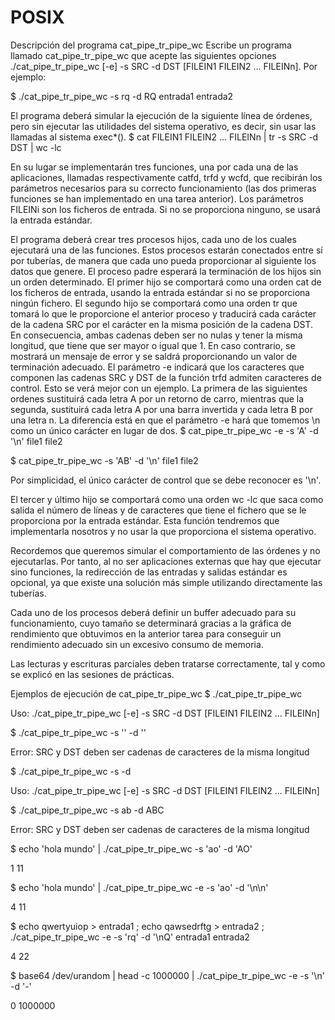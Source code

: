 # POSIX

Descripción del programa cat_pipe_tr_pipe_wc
Escribe un programa llamado cat_pipe_tr_pipe_wc que acepte las siguientes opciones ./cat_pipe_tr_pipe_wc [-e] -s SRC -d DST [FILEIN1 FILEIN2 ... FILEINn]. Por ejemplo:

$ ./cat_pipe_tr_pipe_wc -s rq -d RQ entrada1 entrada2

El programa deberá simular la ejecución de la siguiente línea de órdenes, pero sin ejecutar las utilidades del sistema operativo, es decir, sin usar las llamadas al sistema exec*().
$ cat FILEIN1 FILEIN2 ... FILEINn | tr -s SRC -d DST | wc -lc

En su lugar se implementarán tres funciones, una por cada una de las aplicaciones, llamadas respectivamente catfd, trfd y wcfd, que recibirán los parámetros necesarios para su correcto funcionamiento (las dos primeras funciones se han implementado en una tarea anterior). Los parámetros FILEINi son los ficheros de entrada. Si no se proporciona ninguno, se usará la entrada estándar.

El programa deberá crear tres procesos hijos, cada uno de los cuales ejecutará una de las funciones. Estos procesos estarán conectados entre sí por tuberías, de manera que cada uno pueda proporcionar al siguiente los datos que genere. El proceso padre esperará la terminación de los hijos sin un orden determinado.
El primer hijo se comportará como una orden cat de los ficheros de entrada, usando la entrada estándar si no se proporciona ningún fichero.
El segundo hijo se comportará como una orden tr que tomará lo que le proporcione el anterior proceso y traducirá cada carácter de la cadena SRC por el carácter en la misma posición de la cadena DST. En consecuencia, ambas cadenas deben ser no nulas y tener la misma longitud, que tiene que ser mayor o igual que 1. En caso contrario, se mostrará un mensaje de error y se saldrá proporcionando un valor de terminación adecuado.
El parámetro -e indicará que los caracteres que componen las cadenas SRC y DST de la función trfd admiten caracteres de control. Esto se verá mejor con un ejemplo. La primera de las siguientes ordenes sustituirá cada letra A por un retorno de carro, mientras que la segunda, sustituirá cada letra A por una barra invertida y cada letra B por una letra n. La diferencia está en que el parámetro -e hará que tomemos \n como un único carácter en lugar de dos.
$ cat_pipe_tr_pipe_wc -e -s 'A' -d '\n' file1 file2

$ cat_pipe_tr_pipe_wc -s 'AB' -d '\n' file1 file2

Por simplicidad, el único carácter de control que se debe reconocer es '\n'.

El tercer y último hijo se comportará como una orden wc -lc que saca como salida el número de líneas y de caracteres que tiene el fichero que se le proporciona por la entrada estándar. Esta función tendremos que implementarla nosotros y no usar la que proporciona el sistema operativo.

Recordemos que queremos simular el comportamiento de las órdenes y no ejecutarlas. Por tanto, al no ser aplicaciones externas que hay que ejecutar sino funciones, la redirección de las entradas y salidas estándar es opcional, ya que existe una solución más simple utilizando directamente las tuberías.

Cada uno de los procesos deberá definir un buffer adecuado para su funcionamiento, cuyo tamaño se determinará gracias a la gráfica de rendimiento que obtuvimos en la anterior tarea para conseguir un rendimiento adecuado sin un excesivo consumo de memoria.

Las lecturas y escrituras parciales deben tratarse correctamente, tal y como se explicó en las sesiones de prácticas.

Ejemplos de ejecución de cat_pipe_tr_pipe_wc
$ ./cat_pipe_tr_pipe_wc

Uso: ./cat_pipe_tr_pipe_wc [-e] -s SRC -d DST [FILEIN1 FILEIN2 ... FILEINn]

$ ./cat_pipe_tr_pipe_wc -s '' -d ''

Error: SRC y DST deben ser cadenas de caracteres de la misma longitud

$ ./cat_pipe_tr_pipe_wc -s -d

Uso: ./cat_pipe_tr_pipe_wc [-e] -s SRC -d DST [FILEIN1 FILEIN2 ... FILEINn]

$ ./cat_pipe_tr_pipe_wc -s ab -d ABC

Error: SRC y DST deben ser cadenas de caracteres de la misma longitud

$ echo 'hola mundo' | ./cat_pipe_tr_pipe_wc -s 'ao' -d 'AO'

1 11

$ echo 'hola mundo' | ./cat_pipe_tr_pipe_wc -e -s 'ao' -d '\n\n'

4 11

$ echo qwertyuiop > entrada1 ; echo qawsedrftg > entrada2 ; ./cat_pipe_tr_pipe_wc -e -s 'rq' -d '\nQ' entrada1 entrada2

4 22

$ base64 /dev/urandom | head -c 1000000 | ./cat_pipe_tr_pipe_wc -e -s '\n' -d '-'

0 1000000
